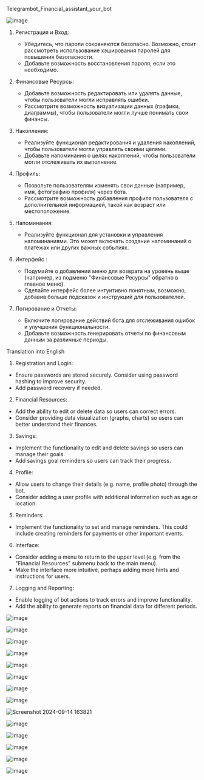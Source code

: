 Telegrambot_Financial_assistant_your_bot

![image](https://github.com/user-attachments/assets/ff9346b6-6f1c-4ff1-8024-9ad0586e082a)

1. Регистрация и Вход:
   - Убедитесь, что пароли сохраняются безопасно. Возможно, стоит рассмотреть использование хэширования паролей для повышения безопасности.
   - Добавьте возможность восстановления пароля, если это необходимо.

2. Финансовые Ресурсы:
   - Добавьте возможность редактировать или удалять данные, чтобы пользователи могли исправлять ошибки.
   - Рассмотрите возможность визуализации данных (графики, диаграммы), чтобы пользователи могли лучше понимать свои финансы.

3. Накопления:
   - Реализуйте функционал редактирования и удаления накоплений, чтобы пользователи могли управлять своими целями.
   - Добавьте напоминания о целях накоплений, чтобы пользователи могли отслеживать их выполнение.

4. Профиль:
   - Позвольте пользователям изменять свои данные (например, имя, фотографию профиля) через бота.
   - Рассмотрите возможность добавления профиля пользователя с дополнительной информацией, такой как возраст или местоположение.

5. Напоминания:
   - Реализуйте функционал для установки и управления напоминаниями. Это может включать создание напоминаний о платежах или других важных событиях.

6. Интерфейс :
   - Подумайте о добавлении меню для возврата на уровень выше (например, из подменю "Финансовые Ресурсы" обратно в главное меню).
   - Сделайте интерфейс более интуитивно понятным, возможно, добавив больше подсказок и инструкций для пользователей.

7. Логирование и Отчеты:
   - Включите логирование действий бота для отслеживания ошибок и улучшения функциональности.
   - Добавьте возможность генерировать отчеты по финансовым данным за различные периоды.




Translation into English
1. Registration and Login:
- Ensure passwords are stored securely. Consider using password hashing to improve security.
- Add password recovery if needed.

2. Financial Resources:
- Add the ability to edit or delete data so users can correct errors.
- Consider providing data visualization (graphs, charts) so users can better understand their finances.

3. Savings:
- Implement the functionality to edit and delete savings so users can manage their goals.
- Add savings goal reminders so users can track their progress.

4. Profile:
- Allow users to change their details (e.g. name, profile photo) through the bot.
- Consider adding a user profile with additional information such as age or location.

5. Reminders:
- Implement the functionality to set and manage reminders. This could include creating reminders for payments or other important events.

6. Interface:
- Consider adding a menu to return to the upper level (e.g. from the "Financial Resources" submenu back to the main menu).
- Make the interface more intuitive, perhaps adding more hints and instructions for users.

7. Logging and Reporting:
- Enable logging of bot actions to track errors and improve functionality.
- Add the ability to generate reports on financial data for different periods.








![image](https://github.com/user-attachments/assets/a1995423-8cf0-4e59-b89c-a2b679f97071)

![image](https://github.com/user-attachments/assets/fa3b3feb-0d07-471c-bbd1-f517a9885d17)

![image](https://github.com/user-attachments/assets/361a86ae-d885-4a95-be18-431fd9efb785)

![image](https://github.com/user-attachments/assets/dec32604-bfd3-4077-a10f-0e60887e62ed)


![image](https://github.com/user-attachments/assets/000c24f1-4537-4cce-819a-0649e65a7429)

![image](https://github.com/user-attachments/assets/2045cdab-9450-4e3b-ba01-003c98300caf)

![image](https://github.com/user-attachments/assets/fb677e06-d32d-401a-b91c-e6e4b0928dd6)

![image](https://github.com/user-attachments/assets/1fc59541-f996-4378-9815-54f089b3bc71)

![Screenshot 2024-09-14 163821](https://github.com/user-attachments/assets/a2fb37a7-4d00-44e7-bd45-81ed27593a5d)

![image](https://github.com/user-attachments/assets/9713faa0-5f90-48d7-99e7-75764c5d9261)

![image](https://github.com/user-attachments/assets/31c59592-275e-43ae-911d-0af789e06d8a)

![image](https://github.com/user-attachments/assets/0a179f1a-9ccf-455d-95f3-34b102ab4bf8)

![image](https://github.com/user-attachments/assets/f61bb578-9906-409d-8a3f-2dd06493fb05)

![image](https://github.com/user-attachments/assets/0aada63d-4414-4b00-8ee9-bc26b95046f6)





